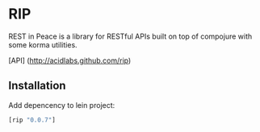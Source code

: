 RIP
===

REST in Peace is a library for RESTful APIs built on top of compojure with some korma utilities.

[API] (http://acidlabs.github.com/rip)

## Installation

Add depencency to lein project:

```clj
[rip "0.0.7"]
```
